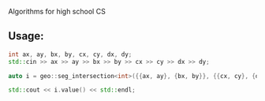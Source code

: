 Algorithms for high school CS

## Usage:
```cpp
int ax, ay, bx, by, cx, cy, dx, dy;
std::cin >> ax >> ay >> bx >> by >> cx >> cy >> dx >> dy;

auto i = geo::seg_intersection<int>({{ax, ay}, {bx, by}}, {{cx, cy}, {dx, dy}});

std::cout << i.value() << std::endl;
```
